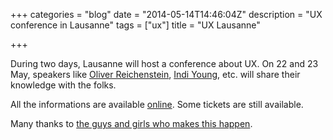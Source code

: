 +++
categories = "blog"
date = "2014-05-14T14:46:04Z"
description = "UX conference in Lausanne"
tags = ["ux"]
title = "UX Lausanne"

+++

During two days, Lausanne will host a conference about UX. On 22 and 23 May, speakers like [Oliver Reichenstein](https://twitter.com/@reichenstein), [Indi Young](https://twitter.com/@indiyoung‎), etc. will share their knowledge with the folks.

All the informations are available [online](http://2014.uxlausanne.com/). Some tickets are still available.

Many thanks to [the guys and girls who makes this happen](http://2014.uxlausanne.com/about).
